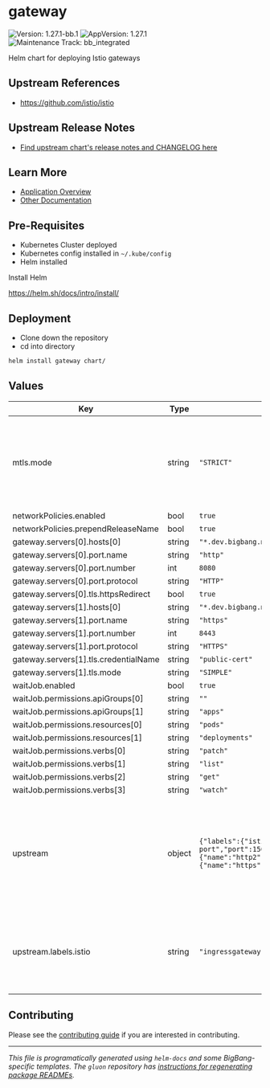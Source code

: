 <!-- Warning: Do not manually edit this file. See notes on gluon + helm-docs at the end of this file for more information. -->
# gateway

![Version: 1.27.1-bb.1](https://img.shields.io/badge/Version-1.27.1--bb.1-informational?style=flat-square) ![AppVersion: 1.27.1](https://img.shields.io/badge/AppVersion-1.27.1-informational?style=flat-square) ![Maintenance Track: bb_integrated](https://img.shields.io/badge/Maintenance_Track-bb_integrated-green?style=flat-square)

Helm chart for deploying Istio gateways

## Upstream References

- <https://github.com/istio/istio>

## Upstream Release Notes

- [Find upstream chart's release notes and CHANGELOG here](https://istio.io/latest/news/releases)

## Learn More

- [Application Overview](docs/overview.md)
- [Other Documentation](docs/)

## Pre-Requisites

- Kubernetes Cluster deployed
- Kubernetes config installed in `~/.kube/config`
- Helm installed

Install Helm

https://helm.sh/docs/intro/install/

## Deployment

- Clone down the repository
- cd into directory

```bash
helm install gateway chart/
```

## Values

| Key | Type | Default | Description |
|-----|------|---------|-------------|
| mtls.mode | string | `"STRICT"` | STRICT = Allow only mutual TLS traffic, PERMISSIVE = Allow both plain text and mutual TLS traffic |
| networkPolicies.enabled | bool | `true` |  |
| networkPolicies.prependReleaseName | bool | `true` |  |
| gateway.servers[0].hosts[0] | string | `"*.dev.bigbang.mil"` |  |
| gateway.servers[0].port.name | string | `"http"` |  |
| gateway.servers[0].port.number | int | `8080` |  |
| gateway.servers[0].port.protocol | string | `"HTTP"` |  |
| gateway.servers[0].tls.httpsRedirect | bool | `true` |  |
| gateway.servers[1].hosts[0] | string | `"*.dev.bigbang.mil"` |  |
| gateway.servers[1].port.name | string | `"https"` |  |
| gateway.servers[1].port.number | int | `8443` |  |
| gateway.servers[1].port.protocol | string | `"HTTPS"` |  |
| gateway.servers[1].tls.credentialName | string | `"public-cert"` |  |
| gateway.servers[1].tls.mode | string | `"SIMPLE"` |  |
| waitJob.enabled | bool | `true` |  |
| waitJob.permissions.apiGroups[0] | string | `""` |  |
| waitJob.permissions.apiGroups[1] | string | `"apps"` |  |
| waitJob.permissions.resources[0] | string | `"pods"` |  |
| waitJob.permissions.resources[1] | string | `"deployments"` |  |
| waitJob.permissions.verbs[0] | string | `"patch"` |  |
| waitJob.permissions.verbs[1] | string | `"list"` |  |
| waitJob.permissions.verbs[2] | string | `"get"` |  |
| waitJob.permissions.verbs[3] | string | `"watch"` |  |
| upstream | object | `{"labels":{"istio":"ingressgateway"},"service":{"ports":[{"name":"tcp-status-port","port":15021,"protocol":"TCP","targetPort":15021},{"name":"http2","port":80,"protocol":"TCP","targetPort":8080},{"name":"https","port":443,"protocol":"TCP","targetPort":8443}],"type":"LoadBalancer"}}` | Values passed to the upstream istio gateway chart. See [the upstream chart's values.yaml](https://github.com/istio/istio/blob/master/manifests/charts/gateway/values.yaml) for configuration options. |
| upstream.labels.istio | string | `"ingressgateway"` | We set this label by default to more easily integrate with other Big Bang components. |

## Contributing

Please see the [contributing guide](./CONTRIBUTING.md) if you are interested in contributing.

---

_This file is programatically generated using `helm-docs` and some BigBang-specific templates. The `gluon` repository has [instructions for regenerating package READMEs](https://repo1.dso.mil/big-bang/product/packages/gluon/-/blob/master/docs/bb-package-readme.md)._

